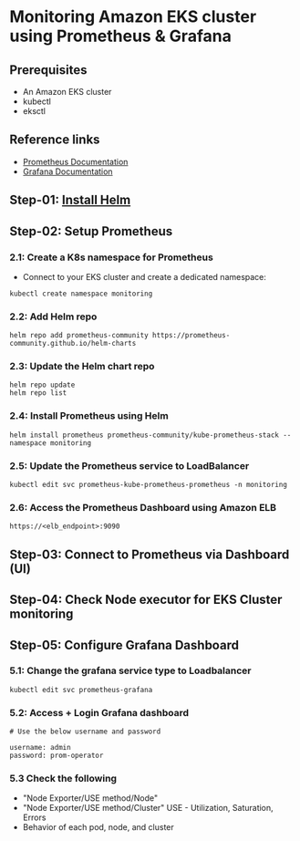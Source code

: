 # Monitoring Amazon EKS cluster using Prometheus & Grafana

## Prerequisites

- An Amazon EKS cluster
- kubectl
- eksctl

## Reference links

- [Prometheus Documentation](https://prometheus.io/docs/introduction/overview/)
- [Grafana Documentation](https://grafana.com/)

## Step-01: [Install Helm](https://github.com/kbindesh/kubernetes-masterclass/tree/main/Module-15_Helm)

## Step-02: Setup Prometheus

### 2.1: Create a K8s namespace for Prometheus

- Connect to your EKS cluster and create a dedicated namespace:

```
kubectl create namespace monitoring
```

### 2.2: Add Helm repo

```
helm repo add prometheus-community https://prometheus-community.github.io/helm-charts
```

### 2.3: Update the Helm chart repo

```
helm repo update
helm repo list
```

### 2.4: Install Prometheus using Helm

```
helm install prometheus prometheus-community/kube-prometheus-stack --namespace monitoring
```

### 2.5: Update the Prometheus service to LoadBalancer

```
kubectl edit svc prometheus-kube-prometheus-prometheus -n monitoring
```

### 2.6: Access the Prometheus Dashboard using Amazon ELB

```
https://<elb_endpoint>:9090
```

## Step-03: Connect to Prometheus via Dashboard (UI)

## Step-04: Check Node executor for EKS Cluster monitoring

## Step-05: Configure Grafana Dashboard

### 5.1: Change the grafana service type to Loadbalancer

```
kubectl edit svc prometheus-grafana
```

### 5.2: Access + Login Grafana dashboard

```
# Use the below username and password

username: admin
password: prom-operator
```

### 5.3 Check the following

- "Node Exporter/USE method/Node"
- "Node Exporter/USE method/Cluster" USE - Utilization, Saturation, Errors
- Behavior of each pod, node, and cluster
